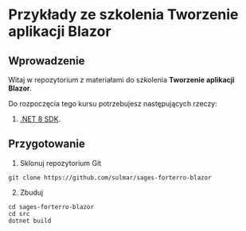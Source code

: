 
# Przykłady ze szkolenia Tworzenie aplikacji Blazor

## Wprowadzenie

Witaj w repozytorium z materiałami do szkolenia **Tworzenie aplikacji Blazor**.

Do rozpoczęcia tego kursu potrzebujesz następujących rzeczy:

1. [.NET 8 SDK](https://dotnet.microsoft.com/en-us/download/dotnet/8.0).

## Przygotowanie
1. Sklonuj repozytorium Git
```
git clone https://github.com/sulmar/sages-forterro-blazor
```
2. Zbuduj
```
cd sages-forterro-blazor
cd src
dotnet build
```

